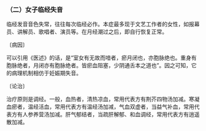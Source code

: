 ### （二）女子临经失音

临经发音音色失常，往往每次临经必作。本症最多现于文艺工作者的女性，如报幕员、讲解员、歌唱者、演员等。在月经潮过之后，即自行恢复正常。

〔病因〕

可以引用《医述》的话，是“室女有无故而喑者，瘀月闭也，亦胞脉绝也。重身有胞脉绝者，月闭亦有胞脉绝者。皆瘀血阻塞，少阴通舌本之道也”。因之可知，它的病理机制相仿于妊娠期失音。

〔论治〕

治疗原则是调经。一般，血热者，清热凉血，常用代表方有荆芥四物汤加减。寒凝血瘀者，温经活血，常用代表方有温经汤加减，气血双虚者，当益气补血，常用代表方有人参养营汤加减。肝气郁结者，当疏肝解郁、和血调经，常用代表方有逍遥散加减。